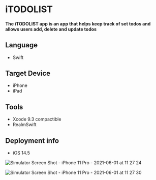 
# iTODOLIST
#### The iTODOLIST app is an app that helps keep track of set todos and allows users add, delete and update todos

## Language 
-  Swift

## Target Device
- iPhone
- iPad

## Tools 
- Xcode 9.3 compactible
- RealmSwift 

## Deployment info
- iOS 14.5



![Simulator Screen Shot - iPhone 11 Pro - 2021-06-01 at 11 27 24](https://user-images.githubusercontent.com/81360481/120308877-7c551600-c2cc-11eb-9431-04d234e1cdce.png)


![Simulator Screen Shot - iPhone 11 Pro - 2021-06-01 at 11 27 30](https://user-images.githubusercontent.com/81360481/120308889-7fe89d00-c2cc-11eb-94bd-f2d2d6b59a8a.png)

